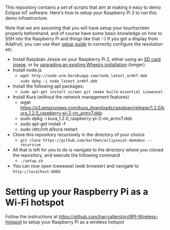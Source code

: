 This repository contains a set of scripts that aim at making it easy to demo Eclipse IoT software.
Here's how to setup your Raspberry Pi 2 to run this demo infrastructure.

Note that we are assuming that you will have setup your touchscreen properly beforehand, and of course have some basic knowledge on how to SSH into the Raspberry Pi and things like that :-) If you got a display from Adafruit, you can use their [setup guide](https://learn.adafruit.com/adafruit-5-800x480-tft-hdmi-monitor-touchscreen-backpack) to correctly configure the resolution etc.

* Install Raspbian Jessie on your Raspberry Pi 2, either using an [SD card image](http://gnutoolchains.com/raspberry/jessie/), or by [upgrading an existing Wheezy installation](http://linuxconfig.org/raspbian-gnu-linux-upgrade-from-wheezy-to-raspbian-jessie-8) (longer).
* Install node.js
  * ```wget http://node-arm.herokuapp.com/node_latest_armhf.deb```<br>
    ```sudo dpkg -i node_latest_armhf.deb``` 
* Install the following apt packages:
  * ```sudo apt-get install screen git cmake build-essential iceweasel```
* Install Kura (without the network management features)
  * wget https://s3.amazonaws.com/kura_downloads/raspbian/release/1.2.0/kura_1.2.0_raspberry-pi-2-nn_armv7.deb
  * sudo dpkg -i kura_1.2.0_raspberry-pi-2-nn_armv7.deb
  * sudo apt-get install -f
  * sudo /etc/init.d/kura restart
* Clone this repository recursively in the directory of your choice
  * ```git clone https://github.com/kartben/eclipseiot-demobox --recursive```
* All that is left for you to do is navigate to the directory where you cloned the repository, and execute the following command
  * ```./setup.sh```
* You can now open Iceweasel (web browser) and navigate to ```http://localhost:8089```

Setting up your Raspberry Pi as a Wi-Fi hotspot
===============================================

Follow the instructions at https://github.com/harryallerston/RPI-Wireless-Hotspot to setup your Raspberry Pi as a wireless hotspot
